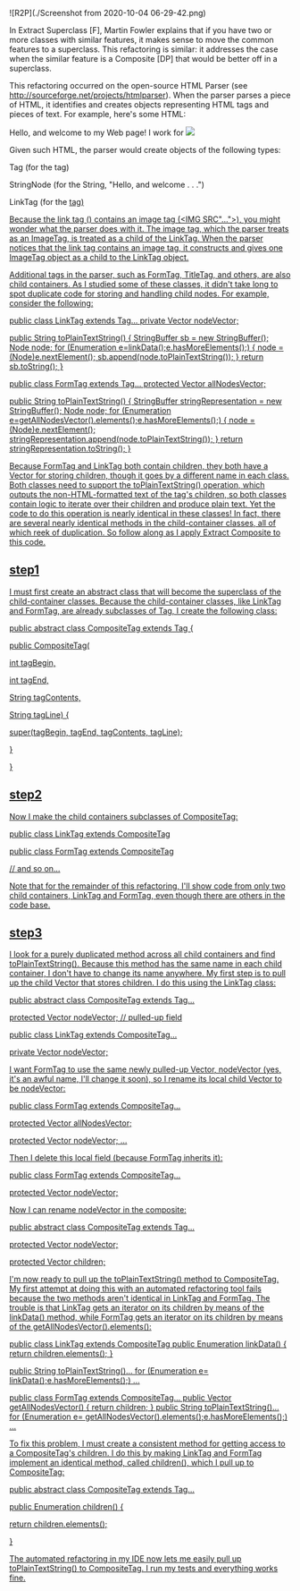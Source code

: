 ![R2P](./Screenshot from 2020-10-04 06-29-42.png)

In Extract Superclass [F], Martin Fowler explains that if you have two or more classes with similar features, it makes sense to move the common features to a superclass. This refactoring is similar: it addresses the case when the similar feature is a Composite [DP] that would be better off in a superclass.

This refactoring occurred on the open-source HTML Parser (see http://sourceforge.net/projects/htmlparser). When the parser parses a piece of HTML, it identifies and creates objects representing HTML tags and pieces of text. For example, here's some HTML:

<HTML>
   <BODY>
      Hello, and welcome to my Web page! I work for
      <A HREF="http://industriallogic.com">
         <IMG SRC="http://industriallogic.com/images/logo141x145.gif">
      </A>
   </BODY>
</HTML>

Given such HTML, the parser would create objects of the following types:

Tag (for the <BODY> tag)

StringNode (for the String, "Hello, and welcome . . .")

LinkTag (for the <A HREF="…"> tag)

Because the link tag (<A HREF="…">) contains an image tag (<IMG SRC"…">), you might wonder what the parser does with it. The image tag, which the parser treats as an ImageTag, is treated as a child of the LinkTag. When the parser notices that the link tag contains an image tag, it constructs and gives one ImageTag object as a child to the LinkTag object.

Additional tags in the parser, such as FormTag, TitleTag, and others, are also child containers. As I studied some of these classes, it didn't take long to spot duplicate code for storing and handling child nodes. For example, consider the following:

public class LinkTag extends Tag...
   private Vector nodeVector;

   public String toPlainTextString() {
      StringBuffer sb = new StringBuffer();
      Node node;
      for (Enumeration e=linkData();e.hasMoreElements();) {
         node = (Node)e.nextElement();
         sb.append(node.toPlainTextString());
      }
      return sb.toString();
   }

public class FormTag extends Tag...
   protected Vector allNodesVector;

   public String toPlainTextString() {
      StringBuffer stringRepresentation = new StringBuffer();
      Node node;
      for (Enumeration e=getAllNodesVector().elements();e.hasMoreElements();) {
         node = (Node)e.nextElement();
         stringRepresentation.append(node.toPlainTextString());
      }
      return stringRepresentation.toString();
   }

Because FormTag and LinkTag both contain children, they both have a Vector for storing children, though it goes by a different name in each class. Both classes need to support the toPlainTextString() operation, which outputs the non-HTML-formatted text of the tag's children, so both classes contain logic to iterate over their children and produce plain text. Yet the code to do this operation is nearly identical in these classes! In fact, there are several nearly identical methods in the child-container classes, all of which reek of duplication. So follow along as I apply Extract Composite to this code.

## step1
I must first create an abstract class that will become the superclass of the child-container classes. Because the child-container classes, like LinkTag and FormTag, are already subclasses of Tag, I create the following class:



public abstract class CompositeTag extends Tag {
   
public CompositeTag(
      
int tagBegin,
      
int tagEnd,
      
String tagContents,
      
String tagLine) {
      
super(tagBegin, tagEnd, tagContents, tagLine);
   
}

}

## step2
Now I make the child containers subclasses of CompositeTag:

public class LinkTag extends 
CompositeTag

public class FormTag extends 
CompositeTag

// and so on...

Note that for the remainder of this refactoring, I'll show code from only two child containers, LinkTag and FormTag, even though there are others in the code base.

## step3
I look for a purely duplicated method across all child containers and find toPlainTextString(). Because this method has the same name in each child container, I don't have to change its name anywhere. My first step is to pull up the child Vector that stores children. I do this using the LinkTag class:

public abstract class CompositeTag extends Tag...
   
protected Vector nodeVector;  // pulled-up field

public class LinkTag extends CompositeTag...
   

private Vector nodeVector;


I want FormTag to use the same newly pulled-up Vector, nodeVector (yes, it's an awful name, I'll change it soon), so I rename its local child Vector to be nodeVector:

public class FormTag extends CompositeTag...
   

protected Vector allNodesVector;
   
protected Vector nodeVector;
...

Then I delete this local field (because FormTag inherits it):

public class FormTag extends CompositeTag...
   

protected Vector nodeVector;


Now I can rename nodeVector in the composite:

public abstract class CompositeTag extends Tag...
   

protected Vector nodeVector;
   
protected Vector children;


I'm now ready to pull up the toPlainTextString() method to CompositeTag. My first attempt at doing this with an automated refactoring tool fails because the two methods aren't identical in LinkTag and FormTag. The trouble is that LinkTag gets an iterator on its children by means of the linkData() method, while FormTag gets an iterator on its children by means of the getAllNodesVector().elements():

public class LinkTag extends CompositeTag
   public Enumeration linkData() {
      return children.elements();
   }

   public String toPlainTextString()...
      for (Enumeration e=
linkData();e.hasMoreElements();)
         ...

public class FormTag extends CompositeTag...
   public Vector getAllNodesVector() {
      return children;
   }
   public String toPlainTextString()...
      for (Enumeration e=
getAllNodesVector().elements();e.hasMoreElements();)
         ...

To fix this problem, I must create a consistent method for getting access to a CompositeTag's children. I do this by making LinkTag and FormTag implement an identical method, called children(), which I pull up to CompositeTag:

public abstract class CompositeTag extends Tag...
   
public Enumeration children() {
      
return children.elements();
   
}


The automated refactoring in my IDE now lets me easily pull up toPlainTextString() to CompositeTag. I run my tests and everything works fine.